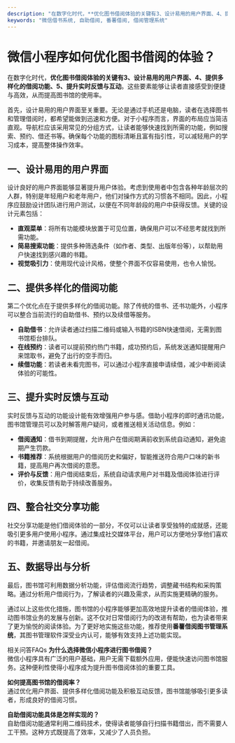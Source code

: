 ```yaml
---
description: "在数字化时代，**优化图书借阅体验的关键有3、设计易用的用户界面、4、提供多样化的借阅功能、5、提升实时反馈与互动**。这些要素能够让读者直接感受到便捷与高效，从而提高图书馆的使用率。"
keywords: "微信借书系统, 自助借阅, 番薯借阅, 借阅管理系统"
---
```

# 微信小程序如何优化图书借阅的体验？

在数字化时代，**优化图书借阅体验的关键有3、设计易用的用户界面、4、提供多样化的借阅功能、5、提升实时反馈与互动**。这些要素能够让读者直接感受到便捷与高效，从而提高图书馆的使用率。

首先，设计易用的用户界面至关重要。无论是通过手机还是电脑，读者在选择图书和管理借阅时，都希望能做到迅速和方便。对于小程序而言，界面的布局应当简洁直观。导航栏应该采用常见的分组方式，让读者能够快速找到所需的功能，例如搜索、预约、借还书等。确保每个功能的图标清晰且富有指引性，可以减轻用户的学习成本，提高整体操作效率。

## 一、设计易用的用户界面

设计良好的用户界面能够显著提升用户体验。考虑到使用者中包含各种年龄层次的人群，特别是年轻用户和老年用户，他们对操作方式的习惯各不相同。因此，小程序应鼓励设计团队进行用户测试，以便在不同年龄段的用户中获得反馈。关键的设计元素包括：

- **直观菜单**：将所有功能模块放置于可见位置，确保用户可以不经思考就找到所需功能。
- **简易搜索功能**：提供多种筛选条件（如作者、类型、出版年份等），以帮助用户快速找到感兴趣的书籍。
- **视觉吸引力**：使用现代设计风格，使整个界面不仅容易使用，也令人愉悦。

## 二、提供多样化的借阅功能

第二个优化点在于提供多样化的借阅功能。除了传统的借书、还书功能外，小程序可以整合当前流行的自助借书、预约以及续借等服务。

- **自助借书**：允许读者通过扫描二维码或输入书籍的ISBN快速借阅，无需到图书馆柜台排队。
- **在线预约**：读者可以提前预约热门书籍，成功预约后，系统发送通知提醒用户来馆取书，避免了出行的空手而归。
- **续借功能**：若读者未看完图书，可以通过小程序直接申请续借，减少中断阅读体验的可能性。

## 三、提升实时反馈与互动

实时反馈与互动的功能设计能有效增强用户参与感。借助小程序的即时通讯功能，图书馆管理员可以及时解答用户疑问，或者推送相关活动信息。例如：

- **借阅通知**：借书到期提醒，允许用户在借阅期满前收到系统自动通知，避免逾期产生罚款。
- **书籍推荐**：系统根据用户的借阅历史和偏好，智能推送符合用户口味的新书籍，提高用户再次借阅的意愿。
- **评价与反馈**：用户借阅结束后，系统自动请求用户对书籍及借阅体验进行评价，收集反馈有助于持续改善服务。

## 四、整合社交分享功能

社交分享功能是他们借阅体验的一部分，不仅可以让读者享受独特的成就感，还能吸引更多用户使用小程序。通过集成社交媒体平台，用户可以方便地分享他们喜欢的书籍，并邀请朋友一起借阅。

## 五、数据导出与分析

最后，图书馆可利用数据分析功能，评估借阅流行趋势，调整藏书结构和采购策略。通过分析用户借阅行为，了解读者的兴趣及需求，从而实施更精确的服务。

通过以上这些优化措施，图书馆的小程序能够更加高效地提升读者的借阅体验，推动图书馆业务的发展与创新。这不仅对日常借阅行为的改进有帮助，也为读者带来了更为愉悦的阅读体验。为了更好地实施这些功能，推荐使用**番薯借阅图书管理系统**，其图书管理软件深受业内认可，能够有效支持上述功能实现。

相关问答FAQs
**为什么选择微信小程序进行图书借阅？**  
微信小程序具有广泛的用户基础，用户无需下载额外应用，便能快速访问图书馆服务。这种便利性使得小程序成为提升图书借阅体验的重要工具。

**如何提高图书馆的借阅率？**  
通过优化用户界面、提供多样化借阅功能及积极互动反馈，图书馆能够吸引更多读者，形成良好的借阅习惯。

**自助借阅功能具体是怎样实现的？**  
自助借阅功能通常利用二维码技术，使得读者能够自行扫描书籍借出，而不需要人工干预。这种方式既提高了效率，又减少了人员负担。
